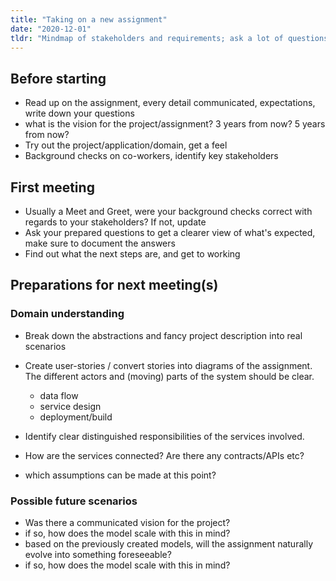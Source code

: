 ```yaml
---
title: "Taking on a new assignment"
date: "2020-12-01"
tldr: "Mindmap of stakeholders and requirements; ask a lot of questions!"
---
```


## Before starting

- Read up on the assignment, every detail communicated, expectations, write down your questions
- what is the vision for the project/assignment? 3 years from now? 5 years from now?
- Try out the project/application/domain, get a feel
- Background checks on co-workers, identify key stakeholders

## First meeting

- Usually a Meet and Greet, were your background checks correct with regards to your stakeholders? If not, update
- Ask your prepared questions to get a clearer view of what's expected, make sure to document the answers
- Find out what the next steps are, and get to working

## Preparations for next meeting(s)

### Domain understanding

- Break down the abstractions and fancy project description into real scenarios
- Create user-stories / convert stories into diagrams of the assignment. The different actors and (moving) parts of the system should be clear.

  - data flow
  - service design
  - deployment/build

- Identify clear distinguished responsibilities of the services involved.
- How are the services connected? Are there any contracts/APIs etc?
- which assumptions can be made at this point?

### Possible future scenarios

- Was there a communicated vision for the project?
- if so, how does the model scale with this in mind?
- based on the previously created models, will the assignment naturally evolve into something foreseeable?
- if so, how does the model scale with this in mind?

